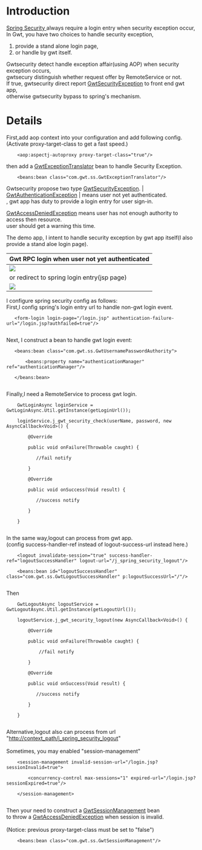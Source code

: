 # Introduction #
[Spring Security ](http://static.springsource.org/spring-security/site/) always require a login entry when security exception occur,
In Gwt, you have two choices to handle security exception,
  1. provide a stand alone login page,
  1. or handle by gwt itself.

Gwtsecurity detect handle exception affair(using AOP) when security exception occurs, <br />
gwtsecury distinguish whether request offer by RemoteService or not.<br />
If true, gwtsecurity direct report [GwtSecurityException](http://gwtsecurity.googlecode.com/svn/javadoc/latest/com/gwt/ss/client/exceptions/GwtSecurityException.html) to front end gwt app,
<br />otherwise gwtsecurity bypass to spring's mechanism.


# Details #
First,add aop context into your configuration and add following config.<br />
(Activate proxy-target-class to get a fast speed.)
```
    <aop:aspectj-autoproxy proxy-target-class="true"/>
```
then add a [GwtExceptionTranslator](http://gwtsecurity.googlecode.com/svn/javadoc/latest/com/gwt/ss/GwtExceptionTranslator.html) bean to handle Security Exception.
```
    <beans:bean class="com.gwt.ss.GwtExceptionTranslator"/>
```

Gwtsecurity propose two type [GwtSecurityException](http://gwtsecurity.googlecode.com/svn/javadoc/latest/com/gwt/ss/client/exceptions/GwtSecurityException.html).
| [GwtAuthenticationException](http://gwtsecurity.googlecode.com/svn/javadoc/latest/com/gwt/ss/client/exceptions/GwtAuthenticationException.html) | means user not yet authenticated.<br>, gwt app has duty to provide a login entry for user sign-in. <br>
<tr><td> <a href='http://gwtsecurity.googlecode.com/svn/javadoc/latest/com/gwt/ss/client/exceptions/GwtAccessDeniedException.html'>GwtAccessDeniedException</a> </td><td> means user has not enough authority to access then resource.<br />user should get a warning this time. </td></tr></tbody></table>

The demo app, I intent to handle security exception by gwt app itself(I also provide a stand aloe login page).<br>
<table><thead><th> Gwt RPC login when user not yet authenticated</th></thead><tbody>
<tr><td> <img src='http://gwtsecurity.googlecode.com/svn/resources/gssdemoSimpleLogin.png' /> </td></tr>
<tr><td> or redirect to spring login entry(jsp page)  </td></tr>
<tr><td> <img src='http://gwtsecurity.googlecode.com/svn/resources/login_jsp.png' /> </td></tr></tbody></table>


I configure spring security config as follows:<br />
First,I config spring's login entry url to handle non-gwt login event.<br>
<pre><code>   &lt;form-login login-page="/login.jsp" authentication-failure-url="/login.jsp?authfailed=true"/&gt;<br>
</code></pre>
Next, I construct a bean to handle gwt login event:<br>
<pre><code>   &lt;beans:bean class="com.gwt.ss.GwtUsernamePasswordAuthority"&gt;<br>
       &lt;beans:property name="authenticationManager" ref="authenticationManager"/&gt;<br>
   &lt;/beans:bean&gt;<br>
</code></pre>
Finally,I need a RemoteService to process gwt login.<br>
<pre><code>    GwtLoginAsync loginService = GwtLoginAsync.Util.getInstance(getLoginUrl());<br>
    loginService.j_gwt_security_check(userName, password, new AsyncCallback&lt;Void&gt;() {<br>
        @Override<br>
        public void onFailure(Throwable caught) {<br>
           //fail notify <br>
        }<br>
        @Override                          <br>
        public void onSuccess(Void result) {<br>
           //success notify<br>
        }<br>
    }<br>
</code></pre>
In the same way,logout can process from gwt app.<br />
(config success-handler-ref instead of logout-success-url instead here.)<br>
<pre><code>    &lt;logout invalidate-session="true" success-handler-ref="logoutSuccessHandler" logout-url="/j_spring_security_logout"/&gt;<br>
    &lt;beans:bean id="logoutSuccessHandler" class="com.gwt.ss.GwtLogoutSuccessHandler" p:logoutSuccessUrl="/"/&gt;<br>
</code></pre>
Then<br>
<pre><code>    GwtLogoutAsync logoutService = GwtLogoutAsync.Util.getInstance(getLogoutUrl());<br>
    logoutService.j_gwt_security_logout(new AsyncCallback&lt;Void&gt;() {<br>
        @Override<br>
        public void onFailure(Throwable caught) {<br>
            //fail notify<br>
        }                <br>
        @Override<br>
        public void onSuccess(Void result) {<br>
           //success notify<br>
        }<br>
    }<br>
</code></pre>
Alternative,logout also can process from url "<a href='http://context_path/j_spring_security_logout'>http://context_path/j_spring_security_logout</a>"<br>
<br>
Sometimes, you may enabled "session-management"<br>
<pre><code>    &lt;session-management invalid-session-url="/login.jsp?sessionInvalid=true"&gt;<br>
        &lt;concurrency-control max-sessions="1" expired-url="/login.jsp?sessionExpired=true"/&gt;<br>
    &lt;/session-management&gt;<br>
</code></pre>
Then your need to construct a <a href='http://gwtsecurity.googlecode.com/svn/javadoc/latest/com/gwt/ss/GwtSessionManagement.html'>GwtSessionManagement</a> bean<br>
to throw a <a href='http://gwtsecurity.googlecode.com/svn/javadoc/latest/com/gwt/ss/client/exceptions/GwtAccessDeniedException.html'>GwtAccessDeniedException</a> when session is invalid.<br>
<br /><span>(Notice: previous proxy-target-class must be set to "false")</span>
<pre><code>    &lt;beans:bean class="com.gwt.ss.GwtSessionManagement"/&gt;<br>
</code></pre>
